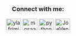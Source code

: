 <h3 align="center">Connect with me:</h3>
<p align="center" align="left">
<a href="https://twitter.com/ylafrimi" target="blank"><img align="center" src="https://cdn.jsdelivr.net/npm/simple-icons@3.0.1/icons/twitter.svg" alt="ylafrimi" height="30" width="40" /></a>
<a href="https://linkedin.com/in/mosaab-yassir-lafrimi" target="blank"><img align="center" src="https://cdn.jsdelivr.net/npm/simple-icons@3.0.1/icons/linkedin.svg" alt="mosaab-yassir-lafrimi" height="30" width="40" /></a>
<a href="https://www.youtube.com/c/python with joe" target="blank"><img align="center" src="https://cdn.jsdelivr.net/npm/simple-icons@3.0.1/icons/youtube.svg" alt="python with joe" height="30" width="40" /></a>
<a href="https://discord.gg/JoeVenner#4630" target="blank"><img align="center" src="https://cdn.jsdelivr.net/npm/simple-icons@3.0.1/icons/discord.svg" alt="JoeVenner#4630" height="30" width="40" /></a>
</p>
